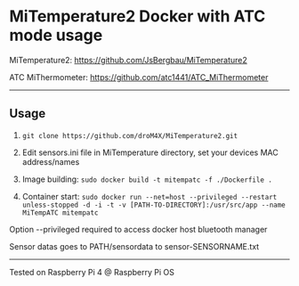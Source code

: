 # MiTemperature2 Docker with ATC mode usage

MiTemperature2: https://github.com/JsBergbau/MiTemperature2

ATC MiThermometer: https://github.com/atc1441/ATC_MiThermometer

---

## Usage

1. `git clone https://github.com/droM4X/MiTemperature2.git`

2. Edit sensors.ini file in MiTemperature directory, set your devices MAC address/names

3. Image building: `sudo docker build -t mitempatc -f ./Dockerfile .`

4. Container start: `sudo docker run --net=host --privileged --restart unless-stopped -d -i -t -v [PATH-TO-DIRECTORY]:/usr/src/app --name MiTempATC mitempatc`

Option --privileged required to access docker host bluetooth manager

Sensor datas goes to PATH/sensordata to sensor-SENSORNAME.txt
 
--- 

Tested on Raspberry Pi 4 @ Raspberry Pi OS 
